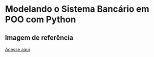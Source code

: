 # Modelando o Sistema Bancário em POO com Python



## Imagem de referência

[Acesse aqui](http://academiapme-my.sharepoint.com/:i:/g/personal/renato_dio_me/EWlnaqvFAAZKmHaBBfA17-oBfb5pTrzoELam7dSgtOA7uQ?e=5UskS9)